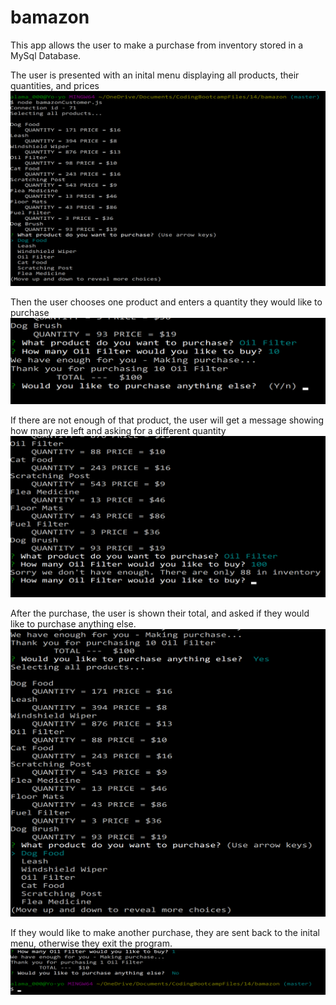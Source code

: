 # bamazon

This app allows the user to make a purchase from inventory stored in a MySql Database. 

The user is presented with an inital menu displaying all products, their quantities, and prices
![Alt text](/read_me_img/initial_menu.png?raw=true "Optional Title")

Then the user chooses one product and enters a quantity they would like to purchase
![Alt text](/read_me_img/purchase_confirm.png?raw=true "Optional Title")

If there are not enough of that product, the user will get a message showing how many are left and asking for a different quantity
![Alt text](/read_me_img/low_inventory.png?raw=true "Optional Title")

After the purchase, the user is shown their total, and asked if they would like to purchase anything else. 
![Alt text](/read_me_img/purchase_more.png?raw=true "Optional Title")

If they would like to make another purchase, they are sent back to the inital menu, otherwise they exit the program.  
![Alt text](/read_me_img/exit_menu.png?raw=true "Optional Title")
